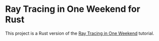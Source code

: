 # Ray Tracing in One Weekend for Rust
This project is a Rust version of the [Ray Tracing in One Weekend](https://raytracing.github.io/books/RayTracingInOneWeekend.html) tutorial.
